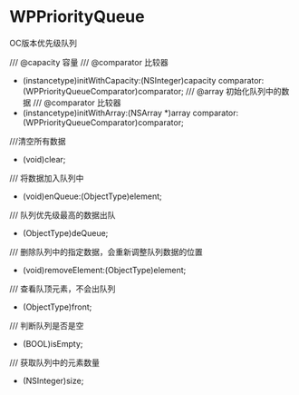 # WPPriorityQueue
OC版本优先级队列



/// @capacity 容量
/// @comparator 比较器
- (instancetype)initWithCapacity:(NSInteger)capacity comparator:(WPPriorityQueueComparator)comparator;
/// @array 初始化队列中的数据
/// @comparator 比较器
- (instancetype)initWithArray:(NSArray<ObjectType> *)array comparator:(WPPriorityQueueComparator)comparator;

///清空所有数据
- (void)clear;

/// 将数据加入队列中
- (void)enQueue:(ObjectType)element;

/// 队列优先级最高的数据出队
- (ObjectType)deQueue;

/// 删除队列中的指定数据，会重新调整队列数据的位置 
- (void)removeElement:(ObjectType)element;

/// 查看队顶元素，不会出队列
- (ObjectType)front;
 
/// 判断队列是否是空
- (BOOL)isEmpty;

/// 获取队列中的元素数量
- (NSInteger)size;